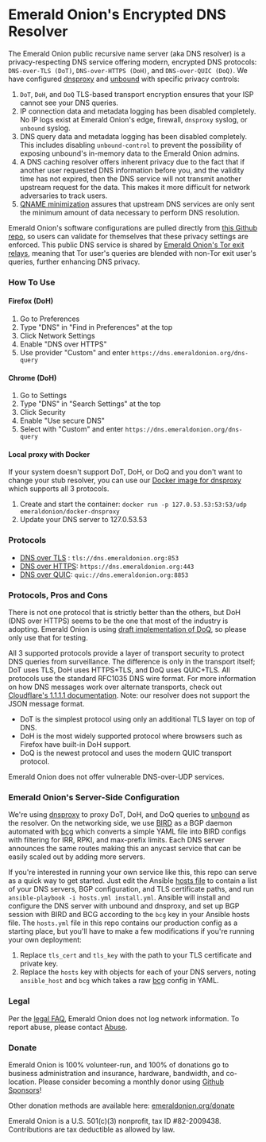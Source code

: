 # Emerald Onion's Encrypted DNS Resolver

The Emerald Onion public recursive name server (aka DNS resolver) is a privacy-respecting DNS service offering modern, encrypted DNS protocols: `DNS-over-TLS (DoT)`, `DNS-over-HTTPS (DoH)`, and `DNS-over-QUIC (DoQ)`. We have configured [dnsproxy](https://github.com/AdguardTeam/dnsproxy) and [unbound](https://www.nlnetlabs.nl/projects/unbound/about/) with specific privacy controls:

1. `DoT`, `DoH`, and `DoQ` TLS-based transport encryption ensures that your ISP cannot see your DNS queries.
2. IP connection data and metadata logging has been disabled completely. No IP logs exist at Emerald Onion's edge, firewall, `dnsproxy` syslog, or `unbound` syslog.
3. DNS query data and metadata logging has been disabled completely. This includes disabling `unbound-control` to prevent the possibility of exposing unbound's in-memory data to the Emerald Onion admins.
4. A DNS caching resolver offers inherent privacy due to the fact that if another user requested DNS information before you, and the validity time has not expired, then the DNS service will not transmit another upstream request for the data. This makes it more difficult for network adversaries to track users.
5. [QNAME minimization](https://www.isc.org/blogs/qname-minimization-and-privacy/) assures that upstream DNS services are only sent the minimum amount of data necessary to perform DNS resolution.

Emerald Onion's software configurations are pulled directly from [this Github repo](https://github.com/emeraldonion/DNS/tree/main/templates), so users can validate for themselves that these privacy settings are enforced. This public DNS service is shared by [Emerald Onion's Tor exit relays](https://metrics.torproject.org/rs.html#search/as:396507), meaning that Tor user's queries are blended with non-Tor exit user's queries, further enhancing DNS privacy.

### How To Use

#### Firefox (DoH)

1. Go to Preferences
2. Type "DNS" in "Find in Preferences" at the top
3. Click Network Settings
4. Enable "DNS over HTTPS"
5. Use provider "Custom" and enter `https://dns.emeraldonion.org/dns-query`

#### Chrome (DoH)

1. Go to Settings
2. Type "DNS" in "Search Settings" at the top
3. Click Security
4. Enable "Use secure DNS"
5. Select with "Custom" and enter `https://dns.emeraldonion.org/dns-query`

#### Local proxy with Docker

If your system doesn't support DoT, DoH, or DoQ and you don't want to change your stub resolver, you can use our [Docker image for dnsproxy](https://github.com/emeraldonion/docker-dnsproxy) which supports all 3 protocols.

1. Create and start the container: `docker run -p 127.0.53.53:53:53/udp emeraldonion/docker-dnsproxy`
2. Update your DNS server to 127.0.53.53

### Protocols

- [DNS over TLS](https://tools.ietf.org/html/rfc7858) : `tls://dns.emeraldonion.org:853`
- [DNS over HTTPS](https://tools.ietf.org/html/rfc8484): `https://dns.emeraldonion.org:443`
- [DNS over QUIC](https://tools.ietf.org/html/draft-ietf-dprive-dnsoquic-02): `quic://dns.emeraldonion.org:8853`

### Protocols, Pros and Cons

There is not one protocol that is strictly better than the others, but DoH (DNS over HTTPS) seems to be the one that most of the industry is adopting. Emerald Onion is using [draft implementation of DoQ](https://github.com/AdguardTeam/dnsproxy/pull/128), so please only use that for testing.

All 3 supported protocols provide a layer of transport security to protect DNS queries from surveillance. The difference is only in the transport itself; DoT uses TLS, DoH uses HTTPS+TLS, and DoQ uses QUIC+TLS. All protocols use the standard RFC1035 DNS wire format. For more information on how DNS messages work over alternate transports, check out [Cloudflare's 1.1.1.1 documentation](https://developers.cloudflare.com/1.1.1.1/dns-over-https/wireformat). Note: our resolver does not support the JSON message format.

- DoT is the simplest protocol using only an additional TLS layer on top of DNS.
- DoH is the most widely supported protocol where browsers such as Firefox have built-in DoH support.
- DoQ is the newest protocol and uses the modern QUIC transport protocol.

Emerald Onion does not offer vulnerable DNS-over-UDP services.

### Emerald Onion's Server-Side Configuration

We're using [dnsproxy](https://github.com/AdguardTeam/dnsproxy) to proxy DoT, DoH, and DoQ queries to [unbound](https://github.com/NLnetLabs/unbound) as the resolver. On the networking side, we use [BIRD](https://gitlab.nic.cz/labs/bird/tree/master) as a BGP daemon automated with [bcg](https://github.com/natesales/bcg) which converts a simple YAML file into BIRD configs with filtering for IRR, RPKI, and max-prefix limits. Each DNS server announces the same routes making this an anycast service that can be easily scaled out by adding more servers.

If you're interested in running your own service like this, this repo can serve as a quick way to get started. Just edit the Ansible [hosts file](https://github.com/emeraldonion/APRNS/blob/main/hosts.yml) to contain a list of your DNS servers, BGP configuration, and TLS certificate paths, and run `ansible-playbook -i hosts.yml install.yml`. Ansible will install and configure the DNS server with unbound and dnsproxy, and set up BGP session with BIRD and BCG according to the `bcg` key in your Ansible hosts file. The `hosts.yml` file in this repo contains our production config as a starting place, but you'll have to make a few modifications if you're running your own deployment:

1. Replace `tls_cert` and `tls_key` with the path to your TLS certificate and private key.
2. Replace the `hosts` key with objects for each of your DNS servers, noting `ansible_host` and `bcg` which takes a raw [bcg](https://github.com/natesales/bcg) config in YAML.

### Legal

Per the [legal FAQ](https://emeraldonion.org/faq/), Emerald Onion does not log network information. To report abuse, please contact [Abuse](mailto:abuse@emeraldonion.org).

### Donate

Emerald Onion is 100% volunteer-run, and 100% of donations go to business administration and insurance, hardware, bandwidth, and co-location. Please consider becoming a monthly donor using [Github Sponsors](https://github.com/sponsors/emeraldonion)!

Other donation methods are available here: [emeraldonion.org/donate](https://emeraldonion.org/donate/)

Emerald Onion is a U.S. 501(c)(3) nonprofit, tax ID #82-2009438. Contributions are tax deductible as allowed by law.
